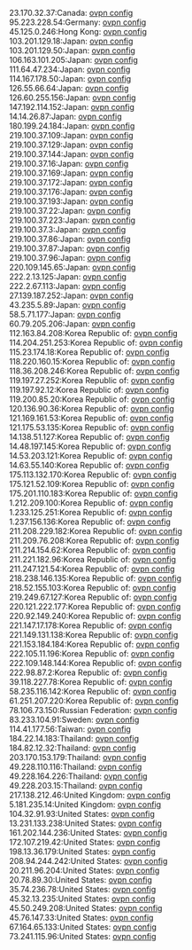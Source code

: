 23.170.32.37:Canada: [ovpn config](vpn/23_170_32_37.ovpn)  
95.223.228.54:Germany: [ovpn config](vpn/95_223_228_54.ovpn)  
45.125.0.246:Hong Kong: [ovpn config](vpn/45_125_0_246.ovpn)  
103.201.129.18:Japan: [ovpn config](vpn/103_201_129_18.ovpn)  
103.201.129.50:Japan: [ovpn config](vpn/103_201_129_50.ovpn)  
106.163.101.205:Japan: [ovpn config](vpn/106_163_101_205.ovpn)  
111.64.47.234:Japan: [ovpn config](vpn/111_64_47_234.ovpn)  
114.167.178.50:Japan: [ovpn config](vpn/114_167_178_50.ovpn)  
126.55.66.64:Japan: [ovpn config](vpn/126_55_66_64.ovpn)  
126.60.255.156:Japan: [ovpn config](vpn/126_60_255_156.ovpn)  
147.192.114.152:Japan: [ovpn config](vpn/147_192_114_152.ovpn)  
14.14.26.87:Japan: [ovpn config](vpn/14_14_26_87.ovpn)  
180.199.24.184:Japan: [ovpn config](vpn/180_199_24_184.ovpn)  
219.100.37.109:Japan: [ovpn config](vpn/219_100_37_109.ovpn)  
219.100.37.129:Japan: [ovpn config](vpn/219_100_37_129.ovpn)  
219.100.37.144:Japan: [ovpn config](vpn/219_100_37_144.ovpn)  
219.100.37.16:Japan: [ovpn config](vpn/219_100_37_16.ovpn)  
219.100.37.169:Japan: [ovpn config](vpn/219_100_37_169.ovpn)  
219.100.37.172:Japan: [ovpn config](vpn/219_100_37_172.ovpn)  
219.100.37.176:Japan: [ovpn config](vpn/219_100_37_176.ovpn)  
219.100.37.193:Japan: [ovpn config](vpn/219_100_37_193.ovpn)  
219.100.37.22:Japan: [ovpn config](vpn/219_100_37_22.ovpn)  
219.100.37.223:Japan: [ovpn config](vpn/219_100_37_223.ovpn)  
219.100.37.3:Japan: [ovpn config](vpn/219_100_37_3.ovpn)  
219.100.37.86:Japan: [ovpn config](vpn/219_100_37_86.ovpn)  
219.100.37.87:Japan: [ovpn config](vpn/219_100_37_87.ovpn)  
219.100.37.96:Japan: [ovpn config](vpn/219_100_37_96.ovpn)  
220.109.145.65:Japan: [ovpn config](vpn/220_109_145_65.ovpn)  
222.2.13.125:Japan: [ovpn config](vpn/222_2_13_125.ovpn)  
222.2.67.113:Japan: [ovpn config](vpn/222_2_67_113.ovpn)  
27.139.187.252:Japan: [ovpn config](vpn/27_139_187_252.ovpn)  
43.235.5.89:Japan: [ovpn config](vpn/43_235_5_89.ovpn)  
58.5.71.177:Japan: [ovpn config](vpn/58_5_71_177.ovpn)  
60.79.205.206:Japan: [ovpn config](vpn/60_79_205_206.ovpn)  
112.163.84.208:Korea Republic of: [ovpn config](vpn/112_163_84_208.ovpn)  
114.204.251.253:Korea Republic of: [ovpn config](vpn/114_204_251_253.ovpn)  
115.23.174.18:Korea Republic of: [ovpn config](vpn/115_23_174_18.ovpn)  
118.220.160.15:Korea Republic of: [ovpn config](vpn/118_220_160_15.ovpn)  
118.36.208.246:Korea Republic of: [ovpn config](vpn/118_36_208_246.ovpn)  
119.197.27.252:Korea Republic of: [ovpn config](vpn/119_197_27_252.ovpn)  
119.197.92.12:Korea Republic of: [ovpn config](vpn/119_197_92_12.ovpn)  
119.200.85.20:Korea Republic of: [ovpn config](vpn/119_200_85_20.ovpn)  
120.136.90.36:Korea Republic of: [ovpn config](vpn/120_136_90_36.ovpn)  
121.169.161.53:Korea Republic of: [ovpn config](vpn/121_169_161_53.ovpn)  
121.175.53.135:Korea Republic of: [ovpn config](vpn/121_175_53_135.ovpn)  
14.138.51.127:Korea Republic of: [ovpn config](vpn/14_138_51_127.ovpn)  
14.48.197.145:Korea Republic of: [ovpn config](vpn/14_48_197_145.ovpn)  
14.53.203.121:Korea Republic of: [ovpn config](vpn/14_53_203_121.ovpn)  
14.63.55.140:Korea Republic of: [ovpn config](vpn/14_63_55_140.ovpn)  
175.113.132.170:Korea Republic of: [ovpn config](vpn/175_113_132_170.ovpn)  
175.121.52.109:Korea Republic of: [ovpn config](vpn/175_121_52_109.ovpn)  
175.201.110.183:Korea Republic of: [ovpn config](vpn/175_201_110_183.ovpn)  
1.212.209.100:Korea Republic of: [ovpn config](vpn/1_212_209_100.ovpn)  
1.233.125.251:Korea Republic of: [ovpn config](vpn/1_233_125_251.ovpn)  
1.237.156.136:Korea Republic of: [ovpn config](vpn/1_237_156_136.ovpn)  
211.208.229.182:Korea Republic of: [ovpn config](vpn/211_208_229_182.ovpn)  
211.209.76.208:Korea Republic of: [ovpn config](vpn/211_209_76_208.ovpn)  
211.214.154.62:Korea Republic of: [ovpn config](vpn/211_214_154_62.ovpn)  
211.221.182.96:Korea Republic of: [ovpn config](vpn/211_221_182_96.ovpn)  
211.247.121.54:Korea Republic of: [ovpn config](vpn/211_247_121_54.ovpn)  
218.238.146.135:Korea Republic of: [ovpn config](vpn/218_238_146_135.ovpn)  
218.52.155.103:Korea Republic of: [ovpn config](vpn/218_52_155_103.ovpn)  
219.249.67.127:Korea Republic of: [ovpn config](vpn/219_249_67_127.ovpn)  
220.121.222.177:Korea Republic of: [ovpn config](vpn/220_121_222_177.ovpn)  
220.92.149.240:Korea Republic of: [ovpn config](vpn/220_92_149_240.ovpn)  
221.147.17.178:Korea Republic of: [ovpn config](vpn/221_147_17_178.ovpn)  
221.149.131.138:Korea Republic of: [ovpn config](vpn/221_149_131_138.ovpn)  
221.153.184.184:Korea Republic of: [ovpn config](vpn/221_153_184_184.ovpn)  
222.105.11.196:Korea Republic of: [ovpn config](vpn/222_105_11_196.ovpn)  
222.109.148.144:Korea Republic of: [ovpn config](vpn/222_109_148_144.ovpn)  
222.98.87.2:Korea Republic of: [ovpn config](vpn/222_98_87_2.ovpn)  
39.118.227.78:Korea Republic of: [ovpn config](vpn/39_118_227_78.ovpn)  
58.235.116.142:Korea Republic of: [ovpn config](vpn/58_235_116_142.ovpn)  
61.251.207.220:Korea Republic of: [ovpn config](vpn/61_251_207_220.ovpn)  
78.106.73.150:Russian Federation: [ovpn config](vpn/78_106_73_150.ovpn)  
83.233.104.91:Sweden: [ovpn config](vpn/83_233_104_91.ovpn)  
114.41.177.56:Taiwan: [ovpn config](vpn/114_41_177_56.ovpn)  
184.22.14.183:Thailand: [ovpn config](vpn/184_22_14_183.ovpn)  
184.82.12.32:Thailand: [ovpn config](vpn/184_82_12_32.ovpn)  
203.170.153.179:Thailand: [ovpn config](vpn/203_170_153_179.ovpn)  
49.228.110.116:Thailand: [ovpn config](vpn/49_228_110_116.ovpn)  
49.228.164.226:Thailand: [ovpn config](vpn/49_228_164_226.ovpn)  
49.228.203.15:Thailand: [ovpn config](vpn/49_228_203_15.ovpn)  
217.138.212.46:United Kingdom: [ovpn config](vpn/217_138_212_46.ovpn)  
5.181.235.14:United Kingdom: [ovpn config](vpn/5_181_235_14.ovpn)  
104.32.91.93:United States: [ovpn config](vpn/104_32_91_93.ovpn)  
13.231.133.238:United States: [ovpn config](vpn/13_231_133_238.ovpn)  
161.202.144.236:United States: [ovpn config](vpn/161_202_144_236.ovpn)  
172.107.219.42:United States: [ovpn config](vpn/172_107_219_42.ovpn)  
198.13.36.179:United States: [ovpn config](vpn/198_13_36_179.ovpn)  
208.94.244.242:United States: [ovpn config](vpn/208_94_244_242.ovpn)  
20.211.96.204:United States: [ovpn config](vpn/20_211_96_204.ovpn)  
20.78.89.30:United States: [ovpn config](vpn/20_78_89_30.ovpn)  
35.74.236.78:United States: [ovpn config](vpn/35_74_236_78.ovpn)  
45.32.13.235:United States: [ovpn config](vpn/45_32_13_235.ovpn)  
45.50.249.208:United States: [ovpn config](vpn/45_50_249_208.ovpn)  
45.76.147.33:United States: [ovpn config](vpn/45_76_147_33.ovpn)  
67.164.65.133:United States: [ovpn config](vpn/67_164_65_133.ovpn)  
73.241.115.96:United States: [ovpn config](vpn/73_241_115_96.ovpn)  

